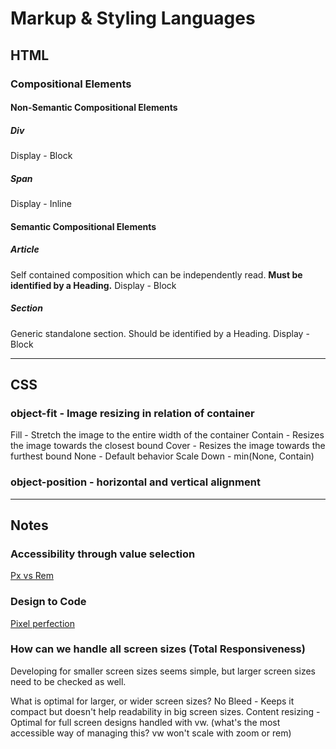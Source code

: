 # Markup & Styling Languages

## HTML
### Compositional Elements
#### Non-Semantic Compositional Elements
##### Div
Display - Block

##### Span
Display - Inline

#### Semantic Compositional Elements
##### Article
Self contained composition which can be independently read.
**Must be identified by a Heading.**
Display - Block

##### Section
Generic standalone section.
Should be identified by a Heading.
Display - Block

---
## CSS
### object-fit - Image resizing in relation of container
Fill - Stretch the image to the entire width of the container
Contain - Resizes the image towards the closest bound
Cover - Resizes the image towards the furthest bound
None - Default behavior
Scale Down - min(None, Contain)

### object-position - horizontal and vertical alignment

---
## Notes
### Accessibility through value selection
[Px vs Rem](https://www.joshwcomeau.com/css/surprising-truth-about-pixels-and-accessibility/)
### Design to Code
[Pixel perfection](https://www.joshwcomeau.com/css/pixel-perfection/)
### How can we handle all screen sizes (Total Responsiveness)
Developing for smaller screen sizes seems simple, but larger screen sizes need to be checked as well.

What is optimal for larger, or wider screen sizes?
No Bleed - Keeps it compact but doesn't help readability in big screen sizes.
Content resizing - Optimal for full screen designs handled with vw. (what's the most accessible way of managing this? vw won't scale with zoom or rem)
